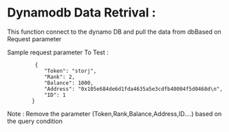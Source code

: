 # Dynamodb Data Retrival :  

This function connect to the dynamo DB and pull the data from dbBased on Request parameter


 Sample request parameter To Test :

             {
                "Token": "storj",
                "Rank": 2,
                "Balance": 1000,
                "Address": "0x105e684de6d1fda4635a5e3cdfb40004f5d0468d\n",
                "ID": 1
            }
 
 
 Note : Remove the parameter (Token,Rank,Balance,Address,ID....) based on the query condition 
 
 
